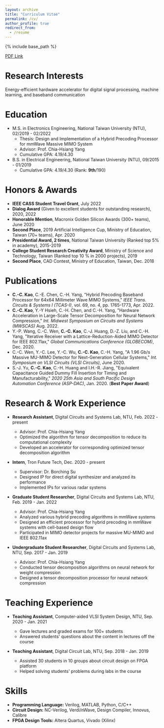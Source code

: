 ```yaml
---
layout: archive
title: "Curriculum Vitae"
permalink: /cv/
author_profile: true
redirect_from:
  - /resume
---
```


{% include base_path %}

[PDF Link](http://jacky1229.github.io/files/CV/CV.pdf)

Research Interests
=====
Energy-efficient hardware accelerator for digital signal processing, machine learning, and baseband communication

Education
======
* M.S. in Electronics Engineering, National Taiwan University (NTU), 02/2019 - 02/2022
    * Thesis: Design and Implementation of a Hybrid Precoding Processor for mmWave Massive MIMO System
    * Advisor: Prof. Chia-Hsiang Yang
    * Cumulative GPA: 4.19/4.30
* B.S. in Electrical Engineering, National Taiwan University (NTU), 09/2015 - 01/2019
    * Cumulative GPA: 4.19/4.30   (Rank: **9th**/190)

Honors & Awards
=====
* **IEEE CASS Student Travel Grant**, July 2022 
* **Dialog Award** (Given to excellent students for outstanding research), 2020, 2022 
* **Honorable Mention**, Macronix Golden Silicon Awards (300+ teams), June 2020 
* **Second Place**, 2019 Artificial Intelligence Cup, Ministry of Education, Taiwan (70+ teams), Apr. 2020 
* **Presidential Award, 2 times**, National Taiwan University (Ranked top 5\% in academy), 2015-2019 
* **College Student Research Creativity Award**, Ministry of Science and Technology, Taiwan (Ranked top 10 \% in 2000 projects), 2019
* **Second Place**, CAD Contest, Ministry of Education, Taiwan, Dec. 2018

Publications
=====
* **C.-C. Kao**, C.-E. Chen, C.-H. Yang, "Hybrid Precoding Baseband Processor for 64x64 Millimeter Wave MIMO Systems," *IEEE Trans. Circuits \& Systems I (TCAS-I)*, vol. 69, no. 4, pp. 1765-1773, Apr. 2022.
* **C.-C. Kao**, Y.-Y Hsieh, C.-H. Chen, and C.-H. Yang, "Hardware Acceleration in Large-Scale Tensor Decomposition for Neural Network Compression," *Int. Midwest Symposium on Circuits and Systems (MWSCAS)* Aug. 2022.
* Y.-P. Wang, C.-C. Wen, **C.-C. Kao**, C.-J. Huang, D.-Z. Liu, and C.-H. Yang, "Iterative Receiver with a Lattice-Reduction-Aided MIMO Detector for IEEE 802.11ax," *Global Communications Conference (GLOBECOM)*, Dec. 2020.
* C.-C. Wen, Y.-C. Lee, Y.-C. Wu, **C.-C. Kao**, C.-H. Yang, "A 1.96 Gb/s Massive MU-MIMO Detector for Next-Generation Cellular Systems," *Int. Symposium on VLSI Circuits (VLSI Circuits)*, June 2020.
* S.-J. Yu, **C.-C. Kao**, C.-H. Huang and I.H.-R. Jiang, "Equivalent Capacitance Guided Dummy Fill Insertion for Timing and Manufacturability," *2020 25th Asia and South Pacific Design Automation Conference (ASP-DAC)*, Jan. 2020. (**Best Paper Award**)

Research & Work Experience
=====
* **Research Assistant**, Digital Circuits and Systems Lab, NTU,  Feb. 2022 - present
    * Advisor: Prof. Chia-Hsiang Yang
    * Optimized the algorithm for tensor decomposition to reduce its computational complexity 
    * Developed an accelerator for corresponding optimized tensor decomposition algorithm

* **Intern**, Tron Future Tech, Dec. 2020 - present
    * Supervisor: Dr. Borching Su
    * Designed IP for direct digital synthesizer and analyzed its performance
    * Implemented IPs for various radar systems

* **Graduate Student Researcher**, Digital Circuits and Systems Lab, NTU, Feb. 2019 - Jan. 2022 
    * Advisor: Prof. Chia-Hsiang Yang
    * Analyzed various hybrid precoding algorithms in mmWave systems
    * Designed an efficient processor for hybrid precoding in mmWave systems with cell-based design flow
    * Participated in MIMO detector projects for massive MU-MIMO and IEEE 802.11ax

* **Undergraduate Student Researcher**, Digital Circuits and Systems Lab, NTU, Sep. 2017 - Jan. 2019
    * Advisor: Prof. Chia-Hsiang Yang
    * Conducted tensor decomposition algorithms on neural network for weight compression
    * Designed a tensor decomposition processor for neural network compression

Teaching Experience
=====
* **Teaching Assistant**, Computer-aided VLSI System Design, NTU, Sep. 2020 - Jan. 2021
    * Gave lectures and graded exams for 100+ students
    * Answered students' questions about the content in lectures off the course

* **Teaching Assistant**,  Digital Circuit Lab,  NTU, Sep. 2018 - Jan. 2019
    * Assisted 30 students in 10 groups about circuit design on FPGA platform
    * Helped solving students' problems during labs in the course

Skills
======
* **Programming Language:** Verilog, MATLAB, Python, C/C++
* **Circuit Design:** NC-Verilog, Verdi/nWave, Design Compiler, Innovus, Calibre
* **FPGA Design Tools:** Altera Quartus, Vivado (Xilinx)